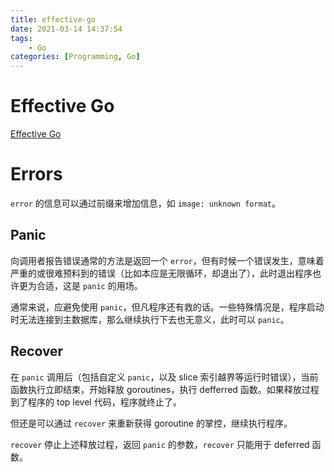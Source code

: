 ```yaml
---
title: effective-go
date: 2021-03-14 14:37:54
tags:
    - Go
categories: [Programming, Go]
---
```


# Effective Go

[Effective Go](https://golang.org/doc/effective_go)

# Errors

`error` 的信息可以通过前缀来增加信息，如 `image: unknown format`。

## Panic

向调用者报告错误通常的方法是返回一个 `error`，但有时候一个错误发生，意味着严重的或很难预料到的错误（比如本应是无限循环，却退出了），此时退出程序也许更为合适，这是 `panic` 的用场。

通常来说，应避免使用 `panic`，但凡程序还有救的话。一些特殊情况是，程序启动时无法连接到主数据库，那么继续执行下去也无意义，此时可以 `panic`。

## Recover

在 `panic` 调用后（包括自定义 `panic`，以及 slice 索引越界等运行时错误），当前函数执行立即结束，开始释放 goroutines，执行 defferred 函数。如果释放过程到了程序的 top level 代码，程序就终止了。

但还是可以通过 `recover` 来重新获得 goroutine 的掌控，继续执行程序。

`recover` 停止上述释放过程，返回 `panic` 的参数，`recover` 只能用于 deferred 函数。
